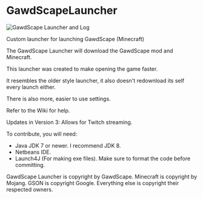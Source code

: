 GawdScapeLauncher
=================
![GawdScape Launcher and Log](http://i61.tinypic.com/2dm8f8g.png)

Custom launcher for launching GawdScape (Minecraft)

The GawdScape Launcher will download the GawdScape mod and Minecraft.

This launcher was created to make opening the game faster.

It resembles the older style launcher, it also doesn't redownload its self every launch either.

There is also more, easier to use settings.

Refer to the Wiki for help.

Updates in Version 3:
Allows for Twitch streaming.


To contribute, you will need:
- Java JDK 7 or newer. I recommend JDK 8.
- Netbeans IDE.
- Launch4J (For making exe files).
Make sure to format the code before committing.

GawdScape Launcher is copyright by GawdScape.
Minecraft is copyright by Mojang.
GSON is copyright Google.
Everything else is copyright their respected owners.
